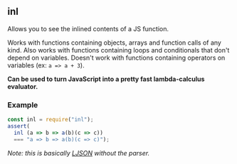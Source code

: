 ## inl

Allows you to see the inlined contents of a JS function. 

Works with functions containing objects, arrays and function calls of any kind. Also works with functions containing loops and conditionals that don't depend on variables. Doesn't work with functions containing operators on variables (ex: `a => a + 3`). 

**Can be used to turn JavaScript into a pretty fast lambda-calculus evaluator.**

### Example

```javascript
const inl = require("inl");
assert(
  inl (a => b => a(b)(c => c))
  === "a => b => a(b)(c => c)");
```

*Note: this is basically [LJSON](https://github.com/MaiaVictor/LJSON) without the parser.*
